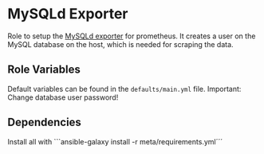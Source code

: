MySQLd Exporter
=========

Role to setup the [MySQLd exporter](https://github.com/prometheus/mysqld_exporter) for prometheus.
It creates a user on the MySQL database on the host, which is needed for scraping the data.


Role Variables
--------------

Default variables can be found in the `defaults/main.yml` file.
Important: Change database user password!

Dependencies
--------------
Install all with ```ansible-galaxy install -r meta/requirements.yml´´´
